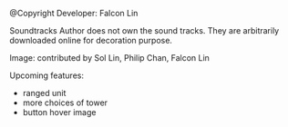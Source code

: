 @Copyright
Developer:
Falcon Lin

Soundtracks
Author does not own the sound tracks. They are arbitrarily downloaded online for decoration purpose.

Image:
contributed by Sol Lin, Philip Chan, Falcon Lin


Upcoming features:
- ranged unit
- more choices of tower
- button hover image
